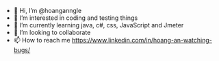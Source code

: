 - 👋 Hi, I’m @hoanganngle
- 👀 I’m interested in coding and testing things
- 🌱 I’m currently learning java, c#, css, JavaScript and Jmeter
- 💞️ I’m looking to collaborate 
- 📫 How to reach me https://www.linkedin.com/in/hoang-an-watching-bugs/

<!---
hoanganngle/hoanganngle is a ✨ special ✨ repository because its `README.md` (this file) appears on your GitHub profile.
You can click the Preview link to take a look at your changes.
--->
